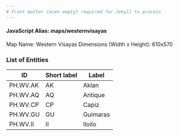 ```yaml
---
# Front matter (even empty) required for Jekyll to process
---
```


#### JavaScript Alias: maps/westernvisayas

Map Name: Western Visayas
Dimensions (Width x Height): 610x570





### List of Entities

ID | Short label | Label
---|---|---|
PH.WV.AK | AK | Aklan
PH.WV.AQ | AQ | Antique
PH.WV.CP | CP | Capiz
PH.WV.GU | GU | Guimaras		
PH.WV.II | II | Iloilo